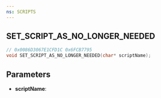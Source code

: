 ```yaml
---
ns: SCRIPTS
---
```

## SET_SCRIPT_AS_NO_LONGER_NEEDED

```c
// 0x0086D3067E1CFD1C 0x6FCB7795
void SET_SCRIPT_AS_NO_LONGER_NEEDED(char* scriptName);
```

## Parameters
* **scriptName**:

